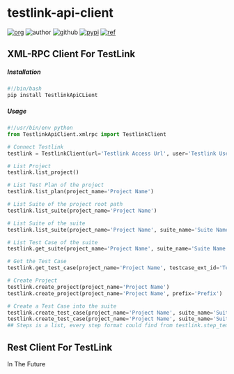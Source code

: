 # testlink-api-client
[![org](https://img.shields.io/badge/org-truth%20%26%20insurance%20workshop-informational)](http://bx.baoxian-sz.com)
![author](https://img.shields.io/badge/author-v.stone@163.com-informational)
![github](https://img.shields.io/github/license/seoktaehyeon/testlink-api-client)
[![pypi](https://img.shields.io/pypi/v/TestlinkApiClient.svg)](https://pypi.org/project/TestlinkApiClient/)
[![ref](https://img.shields.io/badge/ref-testlink%20api%20xmlrpc-informational)](https://github.com/TestLinkOpenSourceTRMS/testlink-code/blob/testlink_1_9/lib/api/xmlrpc/v1/xmlrpc.class.php)

## XML-RPC Client For TestLink

##### Installation
```bash
#!/bin/bash
pip install TestlinkApiCLient
```
##### Usage
```python
#!/usr/bin/env python
from TestlinkApiClient.xmlrpc import TestlinkClient

# Connect Testlink
testlink = TestlinkClient(url='Testlink Access Url', user='Testlink Username', dev_key='Personal Api Key')

# List Project
testlink.list_project()

# List Test Plan of the project
testlink.list_plan(project_name='Project Name')

# List Suite of the project root path
testlink.list_suite(project_name='Project Name')

# List Suite of the suite
testlink.list_suite(project_name='Project Name', suite_name='Suite Name')

# List Test Case of the suite
testlink.get_suite(project_name='Project Name', suite_name='Suite Name')

# Get the Test Case
testlink.get_test_case(project_name='Project Name', testcase_ext_id='Testcase external ID')

# Create Project
testlink.create_project(project_name='Project Name')
testlink.create_project(project_name='Project Name', prefix='Prefix')

# Create a Test Case into the suite 
testlink.create_test_case(project_name='Project Name', suite_name='Suite Name', testcase_name='Test Case Title') 
testlink.create_test_case(project_name='Project Name', suite_name='Suite Name', testcase_name='Test Case Title', summary='Test Case Summary', steps='Test Case Steps')
## Steps is a list, every step format could find from testlink.step_template
```

## Rest Client For TestLink
In The Future
